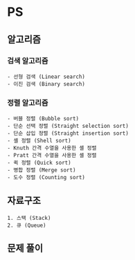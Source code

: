 # PS

## 알고리즘

### 검색 알고리즘
    - 선형 검색 (Linear search)
    - 이진 검색 (Binary search)

### 정렬 알고리즘
    - 버블 정렬 (Bubble sort)
    - 단순 선택 정렬 (Straight selection sort)
    - 단순 삽입 정렬 (Straight insertion sort)
    - 셸 정렬 (Shell sort)
    - Knuth 간격 수열을 사용한 셸 정렬
    - Pratt 간격 수열을 사용한 셸 정렬
    - 퀵 정렬 (Quick sort)
    - 병합 정렬 (Merge sort)
    - 도수 정렬 (Counting sort)

## 자료구조
    1. 스택 (Stack)
    2. 큐 (Queue)

## 문제 풀이